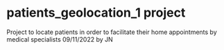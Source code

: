 # patients_geolocation_1 project
Project to locate patients in order to facilitate their home appointments by medical specialists
09/11/2022 by JN
